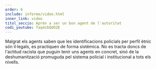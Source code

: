 ```yaml
---
order: 6
include: informe/video.html
inner_link: video
titol_seccio: Aprèn a ser un bon agent de l'autoritat
codi_youtube: faq4zbQdO2E
---
```


Malgrat els agents saben que les identificacions policials per perfil ètnic són il·legals, es practiquen de forma sistèmica. No es tracta doncs de l'actitud racista que puguin tenir uns agents en concret, sinó de la deshumanització promuguda pel sistema policial i institucional a tots els nivells.
